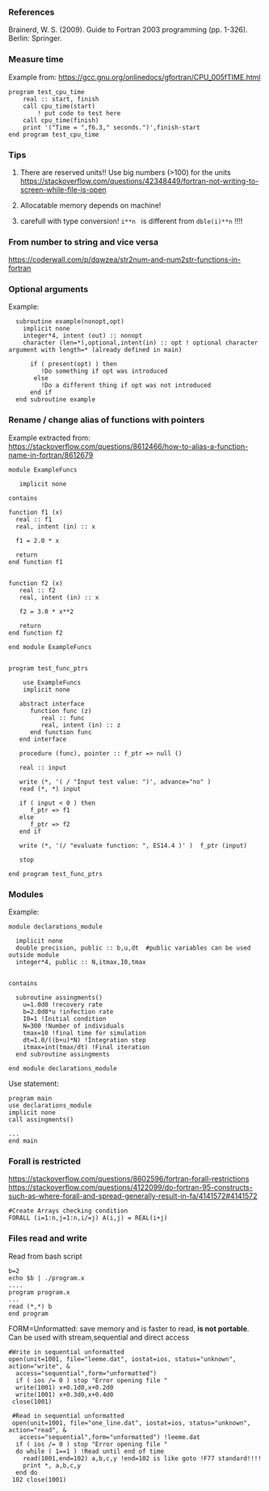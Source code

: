 ### References
Brainerd, W. S. (2009). Guide to Fortran 2003 programming (pp. 1-326). Berlin: Springer.  

### Measure time
Example from: https://gcc.gnu.org/onlinedocs/gfortran/CPU_005fTIME.html
```
program test_cpu_time
    real :: start, finish
    call cpu_time(start)
        ! put code to test here
    call cpu_time(finish)
    print '("Time = ",f6.3," seconds.")',finish-start
end program test_cpu_time
```
### Tips
1. There are reserved units!! Use big numbers (>100) for the units  
https://stackoverflow.com/questions/42348449/fortran-not-writing-to-screen-while-file-is-open  

2. Allocatable memory depends on machine!

3. carefull with type conversion! ```i**n ``` is different from ```dble(i)**n``` !!!!

### From number to string and vice versa
https://coderwall.com/p/dqwzea/str2num-and-num2str-functions-in-fortran

### Optional arguments
Example:
```
  subroutine example(nonopt,opt)
    implicit none
    integer*4, intent (out) :: nonopt
    character (len=*),optional,intent(in) :: opt ! optional character argument with length=* (already defined in main)
   
      if ( present(opt) ) then
         !Do something if opt was introduced
       else
         !Do a different thing if opt was not introduced
      end if
  end subroutine example
```

### Rename / change alias of functions with pointers
Example extracted from: https://stackoverflow.com/questions/8612466/how-to-alias-a-function-name-in-fortran/8612679
```
module ExampleFuncs

   implicit none

contains

function f1 (x)
  real :: f1
  real, intent (in) :: x

  f1 = 2.0 * x

  return
end function f1


function f2 (x)
   real :: f2
   real, intent (in) :: x

   f2 = 3.0 * x**2

   return
end function f2

end module ExampleFuncs


program test_func_ptrs

    use ExampleFuncs
    implicit none

   abstract interface
      function func (z)
         real :: func
         real, intent (in) :: z
      end function func
   end interface

   procedure (func), pointer :: f_ptr => null ()

   real :: input

   write (*, '( / "Input test value: ")', advance="no" )
   read (*, *) input

   if ( input < 0 ) then
      f_ptr => f1
   else
      f_ptr => f2
   end if

   write (*, '(/ "evaluate function: ", ES14.4 )' )  f_ptr (input)

   stop

end program test_func_ptrs

```

### Modules
Example:
```
module declarations_module

  implicit none
  double precision, public :: b,u,dt  #public variables can be used outside module
  integer*4, public :: N,itmax,I0,tmax


contains

  subroutine assingments()
    u=1.0d0 !recovery rate
    b=2.0d0*u !infection rate
    I0=1 !Initial condition
    N=300 !Number of individuals
    tmax=10 !final time for simulation
    dt=1.0/((b+u)*N) !Integration step
    itmax=int(tmax/dt) !Final iteration
  end subroutine assingments

end module declarations_module
```
Use statement:
```
program main
use declarations_module
implicit none
call assingments()

...
end main
```
### Forall is restricted 

https://stackoverflow.com/questions/8602596/fortran-forall-restrictions  
https://stackoverflow.com/questions/4122099/do-fortran-95-constructs-such-as-where-forall-and-spread-generally-result-in-fa/4141572#4141572
```
#Create Arrays checking condition
FORALL (i=1:n,j=1:n,i/=j) A(i,j) = REAL(i+j)
```
### Files read and write
Read from bash script
```
b=2
echo $b | ./program.x
....
program program.x
...
read (*,*) b
end program
```
FORM=Unformatted: save memory and is faster to read, **is not portable**. Can be used with stream,sequential and direct access
```
#Write in sequential unformatted
open(unit=1001, file="leeme.dat", iostat=ios, status="unknown", action="write", &
  access="sequential",form="unformatted")
  if ( ios /= 0 ) stop "Error opening file "
  write(1001) x+0.1d0,x+0.2d0
  write(1001) x+0.3d0,x+0.4d0
 close(1001)
 
 #Read in sequential unformatted
 open(unit=1001, file="one_line.dat", iostat=ios, status="unknown", action="read", &
   access="sequential",form="unformatted") !leeme.dat
  if ( ios /= 0 ) stop "Error opening file "
  do while ( 1==1 ) !Read until end of time
    read(1001,end=102) a,b,c,y !end=102 is like goto !F77 standard!!!!
    print *, a,b,c,y
  end do
 102 close(1001)
```
